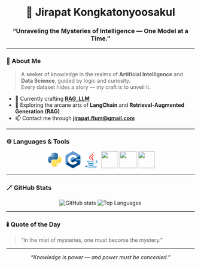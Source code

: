 <h1 align="center">👑 Jirapat Kongkatonyoosakul</h1>
<h3 align="center">“Unraveling the Mysteries of Intelligence — One Model at a Time.”</h3>

---

### 🌌 About Me

> A seeker of knowledge in the realms of **Artificial Intelligence** and **Data Science**, guided by logic and curiosity.  
> Every dataset hides a story — my craft is to unveil it.

-   🔭 Currently crafting **[RAG_LLM](https://github.com/Jirapat-K-F/RAG_LLM)**
-   🌱 Exploring the arcane arts of **LangChain** and **Retrieval-Augmented Generation (RAG)**
-   📫 Contact me through **jirapat.flum@gmail.com**

---

### ⚙️ Languages & Tools

<p align="center">
  <a href="https://www.python.org"><img src="https://raw.githubusercontent.com/devicons/devicon/master/icons/python/python-original.svg" width="45" height="45"/></a>
  <a href="https://www.w3schools.com/cpp/"><img src="https://raw.githubusercontent.com/devicons/devicon/master/icons/cplusplus/cplusplus-original.svg" width="45" height="45"/></a>
  <a href="https://www.java.com"><img src="https://raw.githubusercontent.com/devicons/devicon/master/icons/java/java-original.svg" width="45" height="45"/></a>
  <a href="https://opencv.org/"><img src="https://www.vectorlogo.zone/logos/opencv/opencv-icon.svg" width="45" height="45"/></a>
  <a href="https://postman.com"><img src="https://www.vectorlogo.zone/logos/getpostman/getpostman-icon.svg" width="45" height="45"/></a>
  <a href="https://www.figma.com/"><img src="https://www.vectorlogo.zone/logos/figma/figma-icon.svg" width="45" height="45"/></a>
</p>

---

### 🪄 GitHub Stats

<p align="center">
  <img height="180em" src="https://github-readme-stats.vercel.app/api?username=Jirapat-K-F&show_icons=true&theme=radical&bg_color=0,0b0c10,1f2833&title_color=66fcf1&text_color=c5c6c7&icon_color=45a29e" alt="GitHub stats"/>
  <img height="180em" src="https://github-readme-stats.vercel.app/api/top-langs/?username=Jirapat-K-F&layout=compact&theme=radical&bg_color=0,0b0c10,1f2833&title_color=66fcf1&text_color=c5c6c7&hide=jupyter%20notebook" alt="Top Languages"/>
</p>

---

### 🕯️ Quote of the Day

> “In the mist of mysteries, one must become the mystery.”

---

<p align="center">
  <i>“Knowledge is power — and power must be concealed.”</i>
</p>
